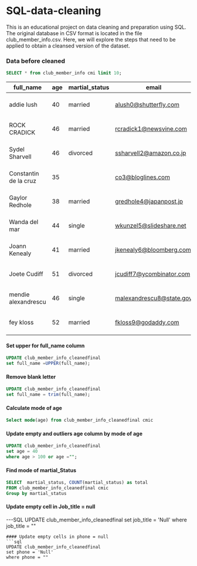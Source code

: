 # SQL-data-cleaning
This is an educational project on data cleaning and preparation using SQL. The original database in CSV format is located in the file club_member_info.csv. Here, we will explore the steps that need to be applied to obtain a cleansed version of the dataset.


### Data before cleaned
```sql
SELECT * from club_member_info cmi limit 10;
```




|full_name|age|martial_status|email|phone|full_address|job_title|membership_date|
|---------|---|--------------|-----|-----|------------|---------|---------------|
|addie lush|40|married|alush0@shutterfly.com|254-389-8708|3226 Eastlawn Pass,Temple,Texas|Assistant Professor|7/31/2013|
|      ROCK CRADICK|46|married|rcradick1@newsvine.com|910-566-2007|4 Harbort Avenue,Fayetteville,North Carolina|Programmer III|5/27/2018|
|Sydel Sharvell|46|divorced|ssharvell2@amazon.co.jp|702-187-8715|4 School Place,Las Vegas,Nevada|Budget/Accounting Analyst I|10/6/2017|
|Constantin de la cruz|35||co3@bloglines.com|402-688-7162|6 Monument Crossing,Omaha,Nebraska|Desktop Support Technician|10/20/2015|
|  Gaylor Redhole|38|married|gredhole4@japanpost.jp|917-394-6001|88 Cherokee Pass,New York City,New York|Legal Assistant|5/29/2019|
|Wanda del mar       |44|single|wkunzel5@slideshare.net|937-467-6942|10864 Buhler Plaza,Hamilton,Ohio|Human Resources Assistant IV|3/24/2015|
|Joann Kenealy|41|married|jkenealy6@bloomberg.com|513-726-9885|733 Hagan Parkway,Cincinnati,Ohio|Accountant IV|4/17/2013|
|   Joete Cudiff|51|divorced|jcudiff7@ycombinator.com|616-617-0965|975 Dwight Plaza,Grand Rapids,Michigan|Research Nurse|11/16/2014|
|mendie alexandrescu|46|single|malexandrescu8@state.gov|504-918-4753|34 Delladonna Terrace,New Orleans,Louisiana|Systems Administrator III|3/12/1921|
| fey kloss|52|married|fkloss9@godaddy.com|808-177-0318|8976 Jackson Park,Honolulu,Hawaii|Chemical Engineer|11/5/2014|



#### Set upper for full_name column
```SQL
UPDATE club_member_info_cleanedfinal 
set full_name =UPPER(full_name);
```

#### Remove blank letter

```SQL
UPDATE club_member_info_cleanedfinal 
set full_name = trim(full_name);
```

#### Calculate mode of age
```SQL
Select mode(age) from club_member_info_cleanedfinal cmic 
```

#### Update empty and outliers age column by mode of age
```SQL
UPDATE club_member_info_cleanedfinal 
set age = 40
where age > 100 or age ="";
```
#### Find mode of martial_Status 
```SQL
SELECT  martial_status, COUNT(martial_status) as total
FROM club_member_info_cleanedfinal cmic
Group by martial_status
```
#### Update empty cell in Job_title = null
---SQL
UPDATE club_member_info_cleanedfinal 
set job_title = 'Null'
where job_title = ""
```
#### Update empty cells in phone = null
```sql
UPDATE club_member_info_cleanedfinal 
set phone = 'Null'
where phone = ""
```

